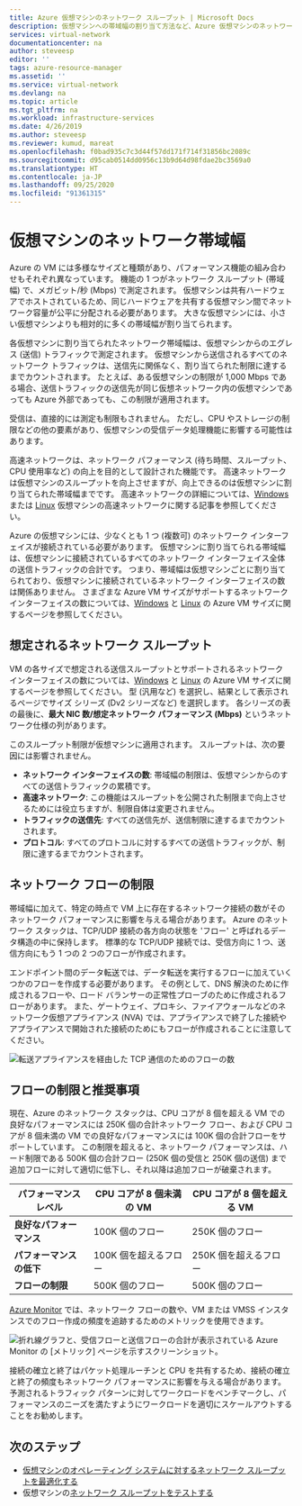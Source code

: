 ```yaml
---
title: Azure 仮想マシンのネットワーク スループット | Microsoft Docs
description: 仮想マシンへの帯域幅の割り当て方法など、Azure 仮想マシンのネットワーク スループットについて説明します。
services: virtual-network
documentationcenter: na
author: steveesp
editor: ''
tags: azure-resource-manager
ms.assetid: ''
ms.service: virtual-network
ms.devlang: na
ms.topic: article
ms.tgt_pltfrm: na
ms.workload: infrastructure-services
ms.date: 4/26/2019
ms.author: steveesp
ms.reviewer: kumud, mareat
ms.openlocfilehash: f0bad935c7c3d44f57dd171f714f31856bc2089c
ms.sourcegitcommit: d95cab0514dd0956c13b9d64d98fdae2bc3569a0
ms.translationtype: HT
ms.contentlocale: ja-JP
ms.lasthandoff: 09/25/2020
ms.locfileid: "91361315"
---
```

# <a name="virtual-machine-network-bandwidth"></a>仮想マシンのネットワーク帯域幅

Azure の VM には多様なサイズと種類があり、パフォーマンス機能の組み合わせもそれぞれ異なっています。 機能の 1 つがネットワーク スループット (帯域幅) で、メガビット/秒 (Mbps) で測定されます。 仮想マシンは共有ハードウェアでホストされているため、同じハードウェアを共有する仮想マシン間でネットワーク容量が公平に分配される必要があります。 大きな仮想マシンには、小さい仮想マシンよりも相対的に多くの帯域幅が割り当てられます。
 
各仮想マシンに割り当てられたネットワーク帯域幅は、仮想マシンからのエグレス (送信) トラフィックで測定されます。 仮想マシンから送信されるすべてのネットワーク トラフィックは、送信先に関係なく、割り当てられた制限に達するまでカウントされます。 たとえば、ある仮想マシンの制限が 1,000 Mbps である場合、送信トラフィックの送信先が同じ仮想ネットワーク内の仮想マシンであっても Azure 外部であっても、この制限が適用されます。
 
受信は、直接的には測定も制限もされません。 ただし、CPU やストレージの制限などの他の要素があり、仮想マシンの受信データ処理機能に影響する可能性はあります。

高速ネットワークは、ネットワーク パフォーマンス (待ち時間、スループット、CPU 使用率など) の向上を目的として設計された機能です。 高速ネットワークは仮想マシンのスループットを向上させますが、向上できるのは仮想マシンに割り当てられた帯域幅までです。 高速ネットワークの詳細については、[Windows](create-vm-accelerated-networking-powershell.md) または [Linux](create-vm-accelerated-networking-cli.md) 仮想マシンの高速ネットワークに関する記事を参照してください。
 
Azure の仮想マシンには、少なくとも 1 つ (複数可) のネットワーク インターフェイスが接続されている必要があります。 仮想マシンに割り当てられる帯域幅は、仮想マシンに接続されているすべてのネットワーク インターフェイス全体の送信トラフィックの合計です。 つまり、帯域幅は仮想マシンごとに割り当てられており、仮想マシンに接続されているネットワーク インターフェイスの数は関係ありません。 さまざまな Azure VM サイズがサポートするネットワーク インターフェイスの数については、[Windows](../virtual-machines/windows/sizes.md?toc=%2fazure%2fvirtual-network%2ftoc.json) と [Linux](../virtual-machines/linux/sizes.md?toc=%2fazure%2fvirtual-network%2ftoc.json) の Azure VM サイズに関するページを参照してください。 

## <a name="expected-network-throughput"></a>想定されるネットワーク スループット

VM の各サイズで想定される送信スループットとサポートされるネットワーク インターフェイスの数については、[Windows](../virtual-machines/windows/sizes.md?toc=%2fazure%2fvirtual-network%2ftoc.json) と [Linux](../virtual-machines/linux/sizes.md?toc=%2fazure%2fvirtual-network%2ftoc.json) の Azure VM サイズに関するページを参照してください。 型 (汎用など) を選択し、結果として表示されるページでサイズ シリーズ (Dv2 シリーズなど) を選択します。 各シリーズの表の最後に、**最大 NIC 数/想定ネットワーク パフォーマンス (Mbps)** というネットワーク仕様の列があります。 

このスループット制限が仮想マシンに適用されます。 スループットは、次の要因には影響されません。
- **ネットワーク インターフェイスの数**: 帯域幅の制限は、仮想マシンからのすべての送信トラフィックの累積です。
- **高速ネットワーク**: この機能はスループットを公開された制限まで向上させるためには役立ちますが、制限自体は変更されません。
- **トラフィックの送信先**: すべての送信先が、送信制限に達するまでカウントされます。
- **プロトコル**: すべてのプロトコルに対するすべての送信トラフィックが、制限に達するまでカウントされます。

## <a name="network-flow-limits"></a>ネットワーク フローの制限

帯域幅に加えて、特定の時点で VM 上に存在するネットワーク接続の数がそのネットワーク パフォーマンスに影響を与える場合があります。 Azure のネットワーク スタックは、TCP/UDP 接続の各方向の状態を 'フロー' と呼ばれるデータ構造の中に保持します。 標準的な TCP/UDP 接続では、受信方向に 1 つ、送信方向にもう 1 つの 2 つのフローが作成されます。 

エンドポイント間のデータ転送では、データ転送を実行するフローに加えていくつかのフローを作成する必要があります。 その例として、DNS 解決のために作成されるフローや、ロード バランサーの正常性プローブのために作成されるフローがあります。 また、ゲートウェイ、プロキシ、ファイアウォールなどのネットワーク仮想アプライアンス (NVA) では、アプライアンスで終了した接続やアプライアンスで開始された接続のためにもフローが作成されることに注意してください。 

![転送アプライアンスを経由した TCP 通信のためのフローの数](media/virtual-machine-network-throughput/flow-count-through-network-virtual-appliance.png)

## <a name="flow-limits-and-recommendations"></a>フローの制限と推奨事項

現在、Azure のネットワーク スタックは、CPU コアが 8 個を超える VM での良好なパフォーマンスには 250K 個の合計ネットワーク フロー、および CPU コアが 8 個未満の VM での良好なパフォーマンスには 100K 個の合計フローをサポートしています。 この制限を超えると、ネットワーク パフォーマンスは、ハード制限である 500K 個の合計フロー (250K 個の受信と 250K 個の送信) まで追加フローに対して適切に低下し、それ以降は追加フローが破棄されます。

| パフォーマンス レベル | CPU コアが 8 個未満の VM | CPU コアが 8 個を超える VM |
| ----------------- | --------------------- | --------------------- |
|<b>良好なパフォーマンス</b>|100K 個のフロー |250K 個のフロー|
|<b>パフォーマンスの低下</b>|100K 個を超えるフロー|250K 個を超えるフロー|
|<b>フローの制限</b>|500K 個のフロー|500K 個のフロー|

[Azure Monitor](../azure-monitor/platform/metrics-supported.md#microsoftcomputevirtualmachines) では、ネットワーク フローの数や、VM または VMSS インスタンスでのフロー作成の頻度を追跡するためのメトリックを使用できます。

![折れ線グラフと、受信フローと送信フローの合計が表示されている Azure Monitor の [メトリック] ページを示すスクリーンショット。](media/virtual-machine-network-throughput/azure-monitor-flow-metrics.png)

接続の確立と終了はパケット処理ルーチンと CPU を共有するため、接続の確立と終了の頻度もネットワーク パフォーマンスに影響を与える場合があります。 予測されるトラフィック パターンに対してワークロードをベンチマークし、パフォーマンスのニーズを満たすようにワークロードを適切にスケールアウトすることをお勧めします。 

## <a name="next-steps"></a>次のステップ

- [仮想マシンのオペレーティング システムに対するネットワーク スループットを最適化する](virtual-network-optimize-network-bandwidth.md)
- 仮想マシンの[ネットワーク スループットをテストする](virtual-network-bandwidth-testing.md)
